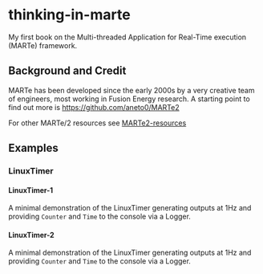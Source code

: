# thinking-in-marte

My first book on the Multi-threaded Application for Real-Time execution (MARTe) framework.

## Background and Credit

MARTe has been developed since the early 2000s by a very creative team of engineers, most 
working in Fusion Energy research.  A starting point to find out more is https://github.com/aneto0/MARTe2

For other MARTe/2 resources see [MARTe2-resources](MARTe2_Resources.md)

## Examples

### LinuxTimer

#### LinuxTimer-1

A minimal demonstration of the LinuxTimer generating outputs at 1Hz and providing `Counter` and `Time` 
to the console via a Logger.

#### LinuxTimer-2

A minimal demonstration of the LinuxTimer generating outputs at 1Hz and providing `Counter` and `Time` 
to the console via a Logger.

